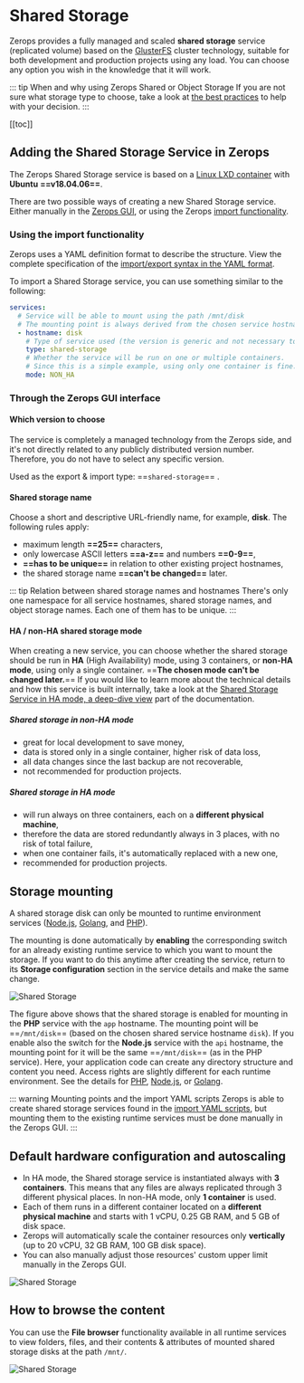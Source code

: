# Shared Storage

Zerops provides a fully managed and scaled **shared storage** service (replicated volume) based on the [GlusterFS](https://docs.gluster.org) cluster technology, suitable for both development and production projects using any load. You can choose any option you wish in the knowledge that it will work.

<!-- markdownlint-disable DOCSMD004 -->
::: tip When and why using Zerops Shared or Object Storage
If you are not sure what storage type to choose, take a look at [the best practices](/knowledge-base/best-practices/when-and-why-use-shared-or-object-storage.html) to help with your decision.
:::
<!-- markdownlint-enable DOCSMD004 -->

[[toc]]

## Adding the Shared Storage Service in Zerops

The Zerops Shared Storage service is based on a [Linux LXD container](/documentation/overview/projects-and-services-structure.html#services-containers) with **Ubuntu** **==v18.04.06==**.

There are two possible ways of creating a new Shared Storage service. Either manually in the [Zerops GUI](#through-the-zerops-gui-interface), or using the Zerops [import functionality](/documentation/export-import/project-service-export-import.html#how-to-export-import-a-project).

### Using the import functionality

Zerops uses a YAML definition format to describe the structure. View the complete specification of the [import/export syntax in the YAML format](/documentation/export-import/project-service-export-import.html#used-yaml-specification).

To import a Shared Storage service, you can use something similar to the following:

```yaml
services:
  # Service will be able to mount using the path /mnt/disk
  # The mounting point is always derived from the chosen service hostname.
  - hostname: disk
    # Type of service used (the version is generic and not necessary to enter).
    type: shared-storage
    # Whether the service will be run on one or multiple containers.
    # Since this is a simple example, using only one container is fine.
    mode: NON_HA
```

### Through the Zerops GUI interface

#### Which version to choose

The service is completely a managed technology from the Zerops side, and it's not directly related to any publicly distributed version number. Therefore, you do not have to select any specific version.

Used as the export & import type: ==`shared-storage`== .

#### Shared storage name

Choose a short and descriptive URL-friendly name, for example, **disk**. The following rules apply:

* maximum length **==25==** characters,
* only lowercase ASCII letters **==a-z==** and numbers **==0-9==**,
* **==has to be unique==** in relation to other existing project hostnames,
* the shared storage name **==can't be changed==** later.

<!-- markdownlint-disable DOCSMD004 -->
::: tip Relation between shared storage names and hostnames
There's only one namespace for all service hostnames, shared storage names, and object storage names. Each one of them has to be unique.
:::
<!-- markdownlint-enable DOCSMD004 -->

#### HA / non-HA shared storage mode

When creating a new service, you can choose whether the shared storage should be run in **HA** (High Availability) mode, using 3 containers, or **non-HA mode**, using only a single container. ==**The chosen mode can't be changed later.**== If you would like to learn more about the technical details and how this service is built internally, take a look at the [Shared Storage Service in HA mode, a deep-dive view](/documentation/overview/how-zerops-works-inside/glusterfs-cluster-internally.html) part of the documentation.

##### Shared storage in non-HA mode

* great for local development to save money,
* data is stored only in a single container, higher risk of data loss,
* all data changes since the last backup are not recoverable,
* not recommended for production projects.

##### Shared storage in HA mode

* will run always on three containers, each on a **different physical machine**,
* therefore the data are stored redundantly always in 3 places, with no risk of total failure,
* when one container fails, it's automatically replaced with a new one,
* recommended for production projects.

## Storage mounting

A shared storage disk can only be mounted to runtime environment services ([Node.js](/documentation/services/runtimes/nodejs.html#accessing-a-zerops-shared-storage), [Golang](/documentation/services/runtimes/golang.html#accessing-a-zerops-shared-storage), and [PHP](/documentation/services/runtimes/php.html#accessing-a-zerops-shared-storage)).

The mounting is done automatically by **enabling** the corresponding switch for an already existing runtime service to which you want to mount the storage. If you want to do this anytime after creating the service, return to its **Storage configuration** section in the service details and make the same change.

![Shared Storage](./images/Mount-Shared-Storage.png "Mount a Shared Storage")

The figure above shows that the shared storage is enabled for mounting in the **PHP** service with the `app` hostname. The mounting point will be ==`/mnt/disk`== (based on the chosen shared service hostname `disk`). If you enable also the switch for the **Node.js** service with the `api` hostname, the mounting point for it will be the same ==`/mnt/disk`== (as in the PHP service). Here, your application code can create any directory structure and content you need. Access rights are slightly different for each runtime environment. See the details for [PHP](/documentation/services/runtimes/php.html#accessing-a-zerops-shared-storage), [Node.js](/documentation/services/runtimes/nodejs.html#accessing-a-zerops-shared-storage), or [Golang](/documentation/services/runtimes/golang.html#accessing-a-zerops-shared-storage).

<!-- markdownlint-disable DOCSMD004 -->
::: warning Mounting points and the import YAML scripts
Zerops is able to create shared storage services found in the [import YAML scripts](#using-the-import-functionality), but mounting them to the existing runtime services must be done manually in the Zerops GUI.
:::
<!-- markdownlint-enable DOCSMD004 -->

## Default hardware configuration and autoscaling

* In HA mode, the Shared storage service is instantiated always with **3 containers**. This means that any files are always replicated through 3 different physical places. In non-HA mode, only **1 container** is used.
* Each of them runs in a different container located on a **different physical machine** and starts with 1 vCPU, 0.25 GB RAM, and 5 GB of disk space.
* Zerops will automatically scale the container resources only **vertically** (up to 20 vCPU, 32 GB RAM, 100 GB disk space).
* You can also manually adjust those resources' custom upper limit manually in the Zerops GUI.

![Shared Storage](./images/Shared-Storage-Autoscaling-Vertical-Limits.png "Autoscaling Upper Limits")

## How to browse the content

You can use the **File browser** functionality available in all runtime services to view folders, files, and their contents & attributes of mounted shared storage disks at the path `/mnt/`.

![Shared Storage](./images/Mounted-Shared-Storage-Content.png "Mounted Shared Storage Content")
